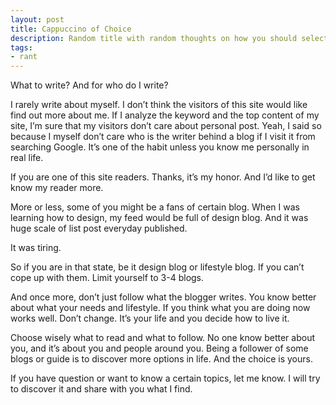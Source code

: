 ```yaml
---
layout: post
title: Cappuccino of Choice
description: Random title with random thoughts on how you should select your stream of information carefully.
tags:
- rant
---
```

What to write? And for who do I write?

I rarely write about myself. I don’t think the visitors of this site would like find out more about me. If I analyze the keyword and the top content of my site, I’m sure that my visitors don’t care about personal post. Yeah, I said so because I myself don’t care who is the writer behind a blog if I visit it from searching Google. It’s one of the habit unless you know me personally in real life.

<!--more-->

If you are one of this site readers. Thanks, it’s my honor. And I’d like to get know my reader more.

More or less, some of you might be a fans of certain blog. When I was learning how to design, my feed would be full of design blog. And it was huge scale of list post everyday published.

It was tiring.

So if you are in that state, be it design blog or lifestyle blog. If you can’t cope up with them. Limit yourself to 3-4 blogs.

And once more, don’t just follow what the blogger writes. You know better about what your needs and lifestyle. If you think what you are doing now works well. Don’t change. It’s your life and you decide how to live it.

Choose wisely what to read and what to follow. No one know better about you, and it’s about you and people around you. Being a follower of some blogs or guide is to discover more options in life. And the choice is yours.

If you have question or want to know a certain topics, let me know. I will try to discover it and share with you what I find.